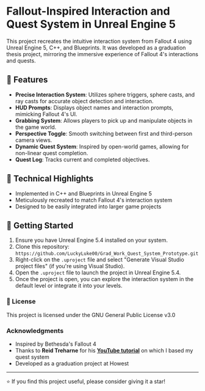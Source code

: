 # Fallout-Inspired Interaction and Quest System in Unreal Engine 5

This project recreates the intuitive interaction system from Fallout 4 using Unreal Engine 5, C++, and Blueprints. It was developed as a graduation thesis project, mirroring the immersive experience of Fallout 4's interactions and quests.

## 📌 Features
- **Precise Interaction System**: Utilizes sphere triggers, sphere casts, and ray casts for accurate object detection and interaction.
- **HUD Prompts**: Displays object names and interaction prompts, mimicking Fallout 4's UI.
- **Grabbing System**: Allows players to pick up and manipulate objects in the game world.
- **Perspective Toggle**: Smooth switching between first and third-person camera views.
- **Dynamic Quest System**: Inspired by open-world games, allowing for non-linear quest completion.
- **Quest Log**: Tracks current and completed objectives.

## 📐 Technical Highlights
- Implemented in C++ and Blueprints in Unreal Engine 5
- Meticulously recreated to match Fallout 4's interaction system
- Designed to be easily integrated into larger game projects

## 🚀 Getting Started
1. Ensure you have Unreal Engine 5.4 installed on your system.
2. Clone this repository: `https://github.com/LuckyLuke00/Grad_Work_Quest_System_Prototype.git`
3. Right-click on the `.uproject` file and select "Generate Visual Studio project files" (if you're using Visual Studio).
4. Open the `.uproject` file to launch the project in Unreal Engine 5.4.
5. Once the project is open, you can explore the interaction system in the default level or integrate it into your levels.

### 📄 License
This project is licensed under the GNU General Public License v3.0

### Acknowledgments
- Inspired by Bethesda's Fallout 4
- Thanks to **Reid Treharne** for his [**YouTube tutorial**](https://www.youtube.com/watch?v=vYL1cjOZKGQ) on which I based my quest system
- Developed as a graduation project at Howest

---

⭐ If you find this project useful, please consider giving it a star!
